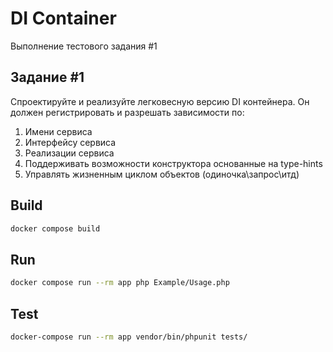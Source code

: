 # DI Container
Выполнение тестового задания #1

## Задание #1
Спроектируйте и реализуйте легковесную версию DI контейнера.
Он должен регистрировать и разрешать зависимости по:
1. Имени сервиса
2. Интерфейсу сервиса
3. Реализации сервиса
4. Поддерживать возможности конструктора основанные на type-hints
5. Управлять жизненным циклом объектов (одиночка\запрос\итд)

## Build
```bash
docker compose build
```

## Run
```bash
docker compose run --rm app php Example/Usage.php
```

## Test
```bash
docker-compose run --rm app vendor/bin/phpunit tests/
```
